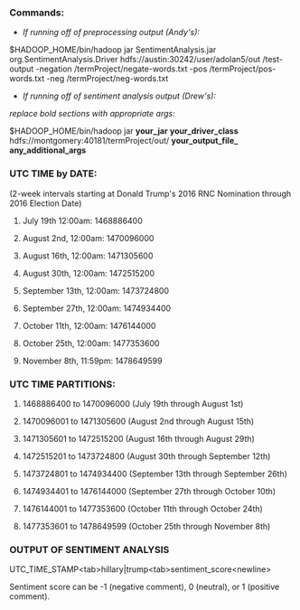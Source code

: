 <h3>Commands:</h3>

* *If running off of preprocessing output (Andy's):*

$HADOOP_HOME/bin/hadoop jar SentimentAnalysis.jar org.SentimentAnalysis.Driver hdfs://austin:30242/user/adolan5/out /test-output -negation /termProject/negate-words.txt -pos /termProject/pos-words.txt -neg /termProject/neg-words.txt

* *If running off of sentiment analysis output (Drew's):*

*replace bold sections with appropriate args:*

$HADOOP_HOME/bin/hadoop jar **your_jar** **your_driver_class** hdfs://montgomery:40181/termProject/out/ **your_output_file_** **any_additional_args**

<h3>UTC TIME by DATE:</h3>

(2-week intervals starting at Donald Trump's 2016 RNC Nomination through 2016 Election Date)

1. July 19th 12:00am: 1468886400

2. August 2nd, 12:00am: 1470096000

3. August 16th, 12:00am: 1471305600

4. August 30th, 12:00am: 1472515200

5. September 13th, 12:00am: 1473724800

6. September 27th, 12:00am: 1474934400

7. October 11th, 12:00am: 1476144000

8. October 25th, 12:00am: 1477353600

9. November 8th, 11:59pm: 1478649599


<h3>UTC TIME PARTITIONS:</h3>

1. 1468886400 to 1470096000   (July 19th through August 1st)

2. 1470096001 to 1471305600   (August 2nd through August 15th)

3. 1471305601 to 1472515200   (August 16th through August 29th) 

4. 1472515201 to 1473724800   (August 30th through September 12th)

5. 1473724801 to 1474934400   (September 13th through September 26th)

6. 1474934401 to 1476144000   (September 27th through October 10th)

7. 1476144001 to 1477353600   (October 11th through October 24th)

8. 1477353601 to 1478649599   (October 25th through November 8th)

<h3> OUTPUT OF SENTIMENT ANALYSIS </h3>

UTC_TIME_STAMP\<tab\>hillary|trump\<tab\>sentiment_score\<newline\>

Sentiment score can be -1 (negative comment), 0 (neutral), or 1 (positive comment).
